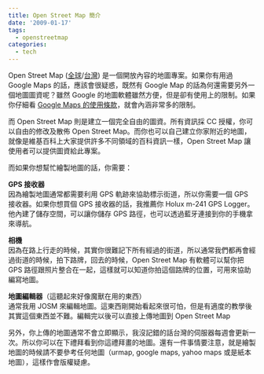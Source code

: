 ```yaml
---
title: Open Street Map 簡介
date: '2009-01-17'
tags:
  - openstreetmap
categories:
  - tech
---
```

Open Street Map ([全球](http://www.openstreetmap.org/index.html)/[台灣](http://openstreetmap.tw/)) 是一個開放內容的地圖專案。如果你有用過 Google Maps 的話，應該會很疑惑，既然有 Google Map 的話為何還需要另外一個地圖圖資呢？雖然 Google 的地圖軟體雖然方便，但是卻有使用上的限制。如果你仔細看 [Google Maps 的使用條款](http://www.google.com/intl/zh-TW_tw/help/terms_maps.html)，就會內涵非常多的限制。  
  
而 Open Street Map 則是建立一個完全自由的圖資。所有資訊採 CC 授權，你可以自由的修改及散佈 Open Street Map。而你也可以自己建立你家附近的地圖，就像是維基百科上大家提供許多不同領域的百科資訊一樣，Open Street Map 讓使用者可以提供圖資給此專案。  
  
而如果你想幫忙繪製地圖的話，你需要：  
  
**GPS 接收器**  
因為繪製地圖通常都需要利用 GPS 軌跡來協助標示街道，所以你需要一個 GPS 接收器。如果你想買個 GPS 接收器的話，我推薦你 Holux m-241 GPS Logger。他內建了儲存空間，可以讓你儲存 GPS 路徑，也可以透過藍牙連接到你的手機拿來導航。  
  
**相機**  
因為在路上行走的時候，其實你很難記下所有經過的街道，所以通常我們都再會經過街道的時候，拍下路牌，回去的時候，Open Street Map 有軟體可以幫你把 GPS 路徑跟照片整合在一起，這樣就可以知道你拍這個路牌的位置，可用來協助編寫地圖。  
  
**地圖編輯器**（這聽起來好像魔獸在用的東西）  
通常我用 JOSM 來編輯地圖。這東西剛開始看起來很可怕，但是有適度的教學後其實這個東西並不難。編輯完以後可以直接上傳地圖到 Open Street Map  
  
另外，你上傳的地圖通常不會立即顯示，我沒記錯的話台灣的伺服器每週會更新一次。所以你可以在下禮拜看到你這禮拜畫的地圖。還有一件事情要注意，就是繪製地圖的時候請不要參考任何地圖（urmap, google maps, yahoo maps 或是紙本地圖），這樣作會版權疑慮。